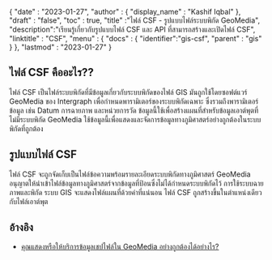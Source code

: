 {
  "date" : "2023-01-27",
  "author" : {
    "display_name" : "Kashif Iqbal"
},
  "draft" : "false",
  "toc" : true,
  "title" :"ไฟล์ CSF - รูปแบบไฟล์ระบบพิกัด GeoMedia",
  "description":"เรียนรู้เกี่ยวกับรูปแบบไฟล์ CSF และ API ที่สามารถสร้างและเปิดไฟล์ CSF",
  "linktitle" : "CSF",
  "menu" : {
    "docs" : {
      "identifier":"gis-csf",
      "parent" : "gis"
}
},
  "lastmod" : "2023-01-27"
}

## ไฟล์ CSF คืออะไร??

ไฟล์ CSF เป็นไฟล์ระบบพิกัดที่มีข้อมูลเกี่ยวกับระบบพิกัดของไฟล์ GIS มันถูกใช้โดยซอฟต์แวร์ GeoMedia ของ Intergraph เพื่อกำหนดพารามิเตอร์ของระบบพิกัดเฉพาะ ซึ่งรวมถึงพารามิเตอร์ข้อมูล เช่น Datum การฉายภาพ และหน่วยการวัด ข้อมูลนี้ใช้เพื่อสร้างแผนที่สำหรับข้อมูลเอาต์พุตที่ไม่มีระบบพิกัด GeoMedia ใช้ข้อมูลนี้เพื่อแสดงและจัดการข้อมูลทางภูมิศาสตร์อย่างถูกต้องในระบบพิกัดที่ถูกต้อง

## รูปแบบไฟล์ CSF

ไฟล์ CSF จะถูกจัดเก็บเป็นไฟล์ข้อความพร้อมรายละเอียดระบบพิกัดทางภูมิศาสตร์ GeoMedia อนุญาตให้นำเข้าไฟล์ข้อมูลทางภูมิศาสตร์จากข้อมูลที่ป้อนซึ่งไม่ได้กำหนดระบบพิกัดไว้ การใช้ระบบฉายภาพและพิกัด ระบบ GIS จะแสดงไฟล์แผนที่ด้วยค่าที่แน่นอน ไฟล์ CSF ถูกสร้างขึ้นในตำแหน่งเดียวกับไฟล์เอาต์พุต

## อ้างอิง

* [คุณแสดงหรือให้บริการข้อมูลเชปไฟล์ใน GeoMedia อย่างถูกต้องได้อย่างไร?](https://supportsi.hexagon.com/help/s/article/How-do-you-correctly-display-or-serve-shapefile-data-into?language=en_US)

